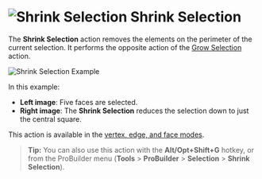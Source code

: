 # ![Shrink Selection](images/icons/Selection_Shrink.png) Shrink Selection

The __Shrink Selection__ action removes the elements on the perimeter of the current selection. It performs the opposite action of the [Grow Selection](Selection_Grow.md) action.

![Shrink Selection Example](images/ShrinkSelection_Example.png)

In this example:
* **Left image**: Five faces are selected.
* **Right image**: The __Shrink Selection__ reduces the selection down to just the central square.

This action is available in the [vertex, edge, and face modes](modes.md).

> **Tip:** You can also use this action with the **Alt/Opt+Shift+G** hotkey, or from the ProBuilder menu (**Tools** > **ProBuilder** > **Selection** > **Shrink Selection**).
